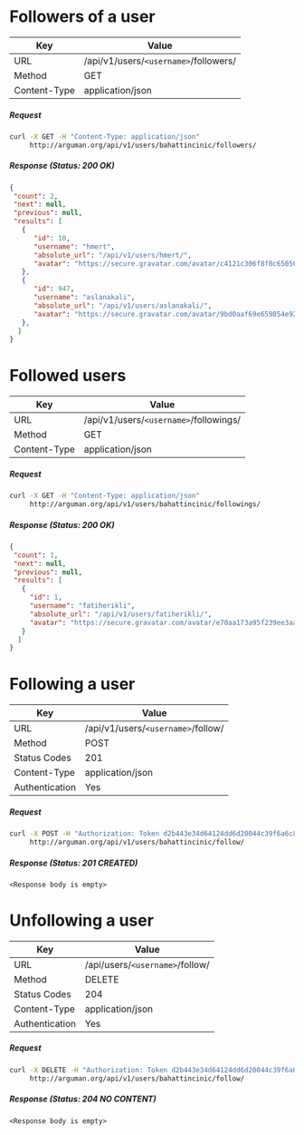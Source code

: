Followers of a user
===========================
| Key             | Value                                                 |
| ----------------|-------------------------------------------------------|
| URL             | /api/v1/users/`<username>`/followers/                 |
| Method          | GET                                                   |
| Content-Type    | application/json                                      |

##### Request

```bash
curl -X GET -H "Content-Type: application/json"
     http://arguman.org/api/v1/users/bahattincinic/followers/
```

##### Response (Status: 200 OK)

```json
{
 "count": 2,
 "next": null,
 "previous": null,
 "results": [
   {
      "id": 10,
      "username": "hmert",
      "absolute_url": "/api/v1/users/hmert/",
      "avatar": "https://secure.gravatar.com/avatar/c4121c306f8f0c6505033103b3aeeeb7.jpg?s=80&r=g&d=mm"
   },
   {
      "id": 947,
      "username": "aslanakali",
      "absolute_url": "/api/v1/users/aslanakali/",
      "avatar": "https://secure.gravatar.com/avatar/9bd0aaf69e659854e9259d438257bd67.jpg?s=80&r=g&d=mm"
   },
  ]
}
```

Followed users
===========================
| Key             | Value                                                 |
| ----------------|-------------------------------------------------------|
| URL             | /api/v1/users/`<username>`/followings/                 |
| Method          | GET                                                   |
| Content-Type    | application/json                                      |

##### Request

```bash
curl -X GET -H "Content-Type: application/json"
     http://arguman.org/api/v1/users/bahattincinic/followings/
```

##### Response (Status: 200 OK)

```json
{
 "count": 1,
 "next": null,
 "previous": null,
 "results": [
   {
     "id": 1,
     "username": "fatiherikli",
     "absolute_url": "/api/v1/users/fatiherikli/",
     "avatar": "https://secure.gravatar.com/avatar/e70aa173a95f239ee3aa4768b441cb83.jpg?s=80&r=g&d=mm"
   }
  ]
}
```

Following a user
==============================================
| Key             | Value                                                 |
| ----------------|-------------------------------------------------------|
| URL             | /api/v1/users/`<username>`/follow/                    |
| Method          | POST                                                  |
| Status Codes    | 201                                                   |
| Content-Type    | application/json                                      |
| Authentication  | Yes                                                   |

##### Request

```bash
curl -X POST -H "Authorization: Token d2b443e34d64124dd6d20044c39f6a6c82fd0ee2"
     http://arguman.org/api/v1/users/bahattincinic/follow/
```

##### Response (Status: 201 CREATED)

  `<Response body is empty>`


Unfollowing a user
==============================================
| Key             | Value                                                 |
| ----------------|-------------------------------------------------------|
| URL             | /api/users/`<username>`/follow/                       |
| Method          | DELETE                                                |
| Status Codes    | 204                                                   |
| Content-Type    | application/json                                      |
| Authentication  | Yes                                                   |

##### Request

```bash
curl -X DELETE -H "Authorization: Token d2b443e34d64124dd6d20044c39f6a6c82fd0ee2"
     http://arguman.org/api/v1/users/bahattincinic/follow/
```

##### Response (Status: 204 NO CONTENT)

  `<Response body is empty>`

